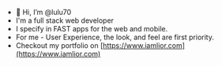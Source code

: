 - 👋 Hi, I’m @lulu70
- I'm a full stack web developer
- I specify in FAST apps for the web and mobile.
- For me - User Experience, the look, and feel are first priority.
- Checkout my portfolio on [https://www.iamlior.com](https://www.iamlior.com)

<!---
lulu70/lulu70 is a ✨ special ✨ repository because its `README.md` (this file) appears on your GitHub profile.
You can click the Preview link to take a look at your changes.
--->
